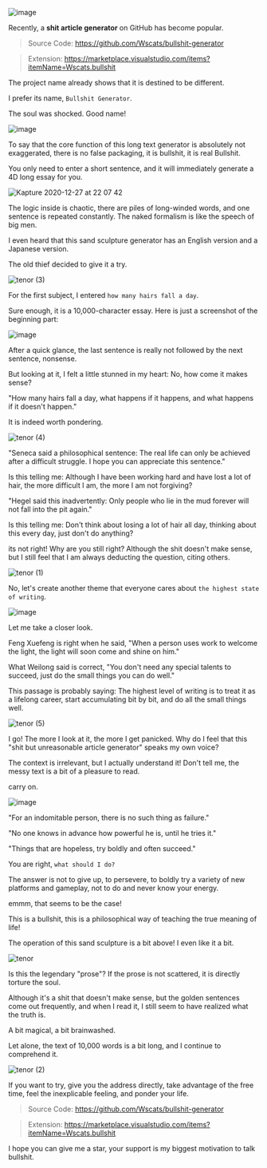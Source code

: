 ![image](https://user-images.githubusercontent.com/17243165/103182032-c3d11380-48e2-11eb-87a2-f5ec23ed4cee.png)

Recently, a **shit article generator** on GitHub has become popular.

> Source Code: https://github.com/Wscats/bullshit-generator

> Extension: https://marketplace.visualstudio.com/items?itemName=Wscats.bullshit

The project name already shows that it is destined to be different.

I prefer its name, `Bullshit Generator`.

The soul was shocked. Good name!

![image](https://user-images.githubusercontent.com/17243165/103182472-7c4c8680-48e6-11eb-82e0-dab75cceef4b.png)

<!-- ![image](https://user-images.githubusercontent.com/17243165/103182023-a69c4500-48e2-11eb-907c-b9a2611e64ce.png) -->

To say that the core function of this long text generator is absolutely not exaggerated, there is no false packaging, it is bullshit, it is real Bullshit.

You only need to enter a short sentence, and it will immediately generate a 4D long essay for you.

![Kapture 2020-12-27 at 22 07 42](https://user-images.githubusercontent.com/17243165/103172697-31078900-4890-11eb-8ccd-7ef1e6eed2cc.gif)

The logic inside is chaotic, there are piles of long-winded words, and one sentence is repeated constantly. The naked formalism is like the speech of big men.

I even heard that this sand sculpture generator has an English version and a Japanese version.

The old thief decided to give it a try.

![tenor (3)](https://user-images.githubusercontent.com/17243165/103182813-3e9d2d00-48e9-11eb-9181-42f6bae93c00.gif)

For the first subject, I entered `how many hairs fall a day`.

Sure enough, it is a 10,000-character essay. Here is just a screenshot of the beginning part:

![image](https://user-images.githubusercontent.com/17243165/103182248-ff6cdd00-48e4-11eb-9a11-49143f82faaf.png)

After a quick glance, the last sentence is really not followed by the next sentence, nonsense.

But looking at it, I felt a little stunned in my heart: No, how come it makes sense?

"How many hairs fall a day, what happens if it happens, and what happens if it doesn't happen."

It is indeed worth pondering.

![tenor (4)](https://user-images.githubusercontent.com/17243165/103182843-80c66e80-48e9-11eb-937c-c0a383aacd33.gif)

"Seneca said a philosophical sentence: The real life can only be achieved after a difficult struggle. I hope you can appreciate this sentence."

Is this telling me: Although I have been working hard and have lost a lot of hair, the more difficult I am, the more I am not forgiving?

"Hegel said this inadvertently: Only people who lie in the mud forever will not fall into the pit again."

Is this telling me: Don't think about losing a lot of hair all day, thinking about this every day, just don't do anything?

its not right! Why are you still right? Although the shit doesn't make sense, but I still feel that I am always deducting the question, citing others.

![tenor (1)](https://user-images.githubusercontent.com/17243165/103182630-e7e32380-48e7-11eb-99c9-c2a9e429dfd7.gif)

No, let's create another theme that everyone cares about `the highest state of writing`.

![image](https://user-images.githubusercontent.com/17243165/103182252-13184380-48e5-11eb-9003-6159d61e8853.png)

Let me take a closer look.

Feng Xuefeng is right when he said, "When a person uses work to welcome the light, the light will soon come and shine on him."

What Weilong said is correct, "You don't need any special talents to succeed, just do the small things you can do well."

This passage is probably saying: The highest level of writing is to treat it as a lifelong career, start accumulating bit by bit, and do all the small things well.

![tenor (5)](https://user-images.githubusercontent.com/17243165/103182870-aeabb300-48e9-11eb-86fc-a0ffa93a183c.gif)

I go! The more I look at it, the more I get panicked. Why do I feel that this "shit but unreasonable article generator" speaks my own voice?

The context is irrelevant, but I actually understand it! Don't tell me, the messy text is a bit of a pleasure to read.

carry on.

![image](https://user-images.githubusercontent.com/17243165/103182398-f4ff1300-48e5-11eb-8390-e46fdcbb6302.png)

"For an indomitable person, there is no such thing as failure."

"No one knows in advance how powerful he is, until he tries it."

"Things that are hopeless, try boldly and often succeed."

You are right, `what should I do?`

The answer is not to give up, to persevere, to boldly try a variety of new platforms and gameplay, not to do and never know your energy.

emmm, that seems to be the case!

This is a bullshit, this is a philosophical way of teaching the true meaning of life!

The operation of this sand sculpture is a bit above! I even like it a bit.

![tenor](https://user-images.githubusercontent.com/17243165/103182596-933fa880-48e7-11eb-8815-19fd4adba8fd.gif)

Is this the legendary "prose"? If the prose is not scattered, it is directly torture the soul.

Although it's a shit that doesn't make sense, but the golden sentences come out frequently, and when I read it, I still seem to have realized what the truth is.

A bit magical, a bit brainwashed.

Let alone, the text of 10,000 words is a bit long, and I continue to comprehend it.

![tenor (2)](https://user-images.githubusercontent.com/17243165/103182755-c2a2e500-48e8-11eb-9530-8ad48c02ffb5.gif)

If you want to try, give you the address directly, take advantage of the free time, feel the inexplicable feeling, and ponder your life.

> Source Code: https://github.com/Wscats/bullshit-generator

> Extension: https://marketplace.visualstudio.com/items?itemName=Wscats.bullshit

I hope you can give me a star, your support is my biggest motivation to talk bullshit.
